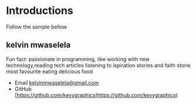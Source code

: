 # Introductions

Follow the sample bellow

## kelvin mwaselela

Fun fact: passionate in programming, like working with new technology,reading tech articles listening to ispiration stories and faith storie most favourite eating delicious food

- Email [kelvinmwaselela@gmail.com](kelvinmwaselela@gmail.com)
- GitHub [https://github.com/kevygraphics(https://github.com/kevygraphics)
